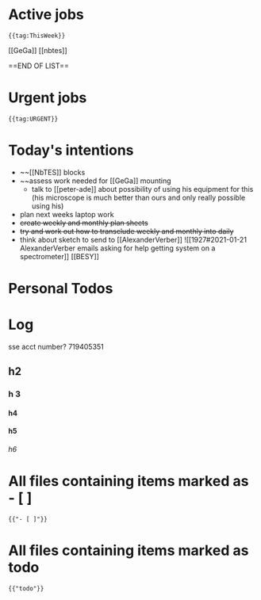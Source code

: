 # Active jobs

```expander
{{tag:ThisWeek}}
```
[[GeGa]]
[[nbtes]]

==END OF LIST==


# Urgent jobs

```expander
{{tag:URGENT}}
```


# Today's intentions

- ~~[[NbTES]] blocks
- ~~assess work needed for [[GeGa]] mounting
	-	talk to [[peter-ade]] about possibility of using his equipment for this (his microscope is much better than ours and only really possible using his)
- plan next weeks laptop work 
- ~~create weekly and monthly plan sheets~~
- ~~try and work out how to transclude weekly and monthly into daily~~
- think about sketch to send to [[AlexanderVerber]] ![[1927#2021-01-21 AlexanderVerber emails asking for help getting system on a spectrometer]] [[BESY]]

# Personal Todos

# Log
sse acct number? 719405351

## h2 
### h 3
 #### h4
 
 #### h5
 
 ###### h6

# All files containing items marked as - [ ]

```expander
{{"- [ ]"}}
```

# All files containing items marked as todo

```expander
{{"todo"}}
```

